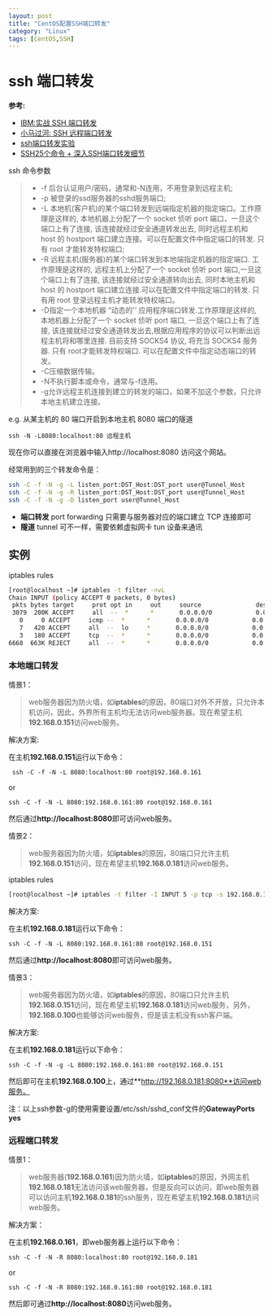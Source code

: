 ```yaml
---
layout: post
title: "CentOS配置SSH端口转发"
category: "Linux"
tags: [CentOS,SSH]
---
```


# ssh 端口转发

**参考:**

* [IBM:实战 SSH 端口转发](https://www.ibm.com/developerworks/cn/linux/l-cn-sshforward/)
* [小马过河: SSH 远程端口转发](http://lvii.github.io/system/2013/10/08/ssh-remote-port-forwarding/)
* [ssh端口转发实验](https://gist.github.com/suziewong/4420286)
* [SSH25个命令 + 深入SSH端口转发细节](http://blog.csdn.net/moubenmao_jun/article/details/10392061)

<!-- more -->

ssh 命令参数

> - -f 后台认证用户/密码，通常和-N连用，不用登录到远程主机;
> - -p 被登录的ssd服务器的sshd服务端口;
> - -L 本地机(客户机)的某个端口转发到远端指定机器的指定端口。工作原理是这样的, 本地机器上分配了一个 socket 侦听 port 端口，一旦这个端口上有了连接, 该连接就经过安全通道转发出去, 同时远程主机和 host 的 hostport 端口建立连接。可以在配置文件中指定端口的转发. 只有 root 才能转发特权端口;
> - -R 远程主机(服务器)的某个端口转发到本地端指定机器的指定端口. 工作原理是这样的, 远程主机上分配了一个 socket 侦听 port 端口,一旦这个端口上有了连接, 该连接就经过安全通道转向出去, 同时本地主机和 host 的 hostport 端口建立连接.可以在配置文件中指定端口的转发. 只有用 root 登录远程主机才能转发特权端口。
> - -D指定一个本地机器 “动态的'’ 应用程序端口转发.工作原理是这样的, 本地机器上分配了一个 socket 侦听 port 端口, 一旦这个端口上有了连接, 该连接就经过安全通道转发出去,根据应用程序的协议可以判断出远程主机将和哪里连接. 目前支持 SOCKS4 协议, 将充当 SOCKS4 服务器. 只有 root才能转发特权端口. 可以在配置文件中指定动态端口的转发。
> - -C压缩数据传输。
> - -N不执行脚本或命令，通常与-f连用。
> - -g允许远程主机连接到建立的转发的端口，如果不加这个参数，只允许本地主机建立连接。

e.g. 从某主机的 80 端口开启到本地主机 8080 端口的隧道

	ssh -N -L8080:localhost:80 远程主机
	
现在你可以直接在浏览器中输入http://localhost:8080 访问这个网站。


经常用到的三个转发命令是：

```bash
ssh -C -f -N -g -L listen_port:DST_Host:DST_port user@Tunnel_Host
ssh -C -f -N -g -R listen_port:DST_Host:DST_port user@Tunnel_Host
ssh -C -f -N -g -D listen_port user@Tunnel_Host
```

* **端口转发** port forwarding 只需要与服务器对应的端口建立 TCP 连接即可
* **隧道** tunnel 可不一样，需要依赖虚拟网卡 tun 设备来通讯

## 实例

iptables rules

```bash
[root@localhost ~]# iptables -t filter -nvL
Chain INPUT (policy ACCEPT 0 packets, 0 bytes)
 pkts bytes target     prot opt in     out     source               destination         
 3079  200K ACCEPT     all  --  *      *       0.0.0.0/0            0.0.0.0/0           state RELATED,ESTABLISHED 
   0     0 ACCEPT     icmp --  *      *       0.0.0.0/0            0.0.0.0/0           
   7   420 ACCEPT     all  --  lo     *       0.0.0.0/0            0.0.0.0/0           
   3   180 ACCEPT     tcp  --  *      *       0.0.0.0/0            0.0.0.0/0           state NEW tcp dpt:22 
6668  663K REJECT     all  --  *      *       0.0.0.0/0            0.0.0.0/0           reject-with icmp-host-prohibited
```

### 本地端口转发

情景1：

 > web服务器因为防火墙，如**iptables**的原因，80端口对外不开放，只允许本机访问，因此，外界所有主机均无法访问web服务器。现在希望主机**192.168.0.151**访问web服务。


 
解决方案:

在主机**192.168.0.151**运行以下命令：
	 
	 ssh -C -f -N -L 8080:localhost:80 root@192.168.0.161

or

	ssh -C -f -N -L 8080:192.168.0.161:80 root@192.168.0.161

然后通过**http://localhost:8080**即可访问web服务。

情景2：

 > web服务器因为防火墙，如**iptables**的原因，80端口只允许主机**192.168.0.151**访问，现在希望主机**192.168.0.181**访问web服务。

iptables rules

```bash
[root@localhost ~]# iptables -t filter -I INPUT 5 -p tcp -s 192.168.0.151 --dport 80 -m state --state NEW -j ACCEPT
```

解决方案:

在主机**192.168.0.181**运行以下命令：

	ssh -C -f -N -L 8080:192.168.0.161:80 root@192.168.0.151

然后通过**http://localhost:8080**即可访问web服务。

情景3：

 > web服务器因为防火墙，如**iptables**的原因，80端口只允许主机**192.168.0.151**访问，现在希望主机**192.168.0.181**访问web服务，另外，**192.168.0.100**也能够访问web服务，但是该主机没有ssh客户端。

解决方案:

在主机**192.168.0.181**运行以下命令：

	ssh -C -f -N -g -L 8080:192.168.0.161:80 root@192.168.0.151

然后即可在主机**192.168.0.100**上，通过**http://192.168.0.181:8080**访问web服务。

注：以上ssh参数-g的使用需要设置/etc/ssh/sshd_conf文件的**GatewayPorts yes**


###  远程端口转发

情景1：

> web服务器(**192.168.0.161**)因为防火墙，如**iptables**的原因，外网主机**192.168.0.181**无法访问该web服务器，但是反向可以访问，即web服务器可以访问主机**192.168.0.181**的ssh服务，现在希望主机**192.168.0.181**访问web服务。

解决方案：

在主机**192.168.0.161**，即web服务器上运行以下命令：

	ssh -C -f -N -R 8080:localhost:80 root@192.168.0.181

or

	ssh -C -f -N -R 8080:192.168.0.161:80 root@192.168.0.181

然后即可通过**http://localhost:8080**访问web服务。
